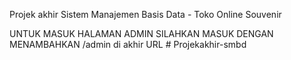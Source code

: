 Projek akhir Sistem Manajemen Basis Data - Toko Online Souvenir

UNTUK MASUK HALAMAN ADMIN SILAHKAN MASUK DENGAN MENAMBAHKAN /admin di akhir URL
#   P r o j e k a k h i r - s m b d 
 
 
